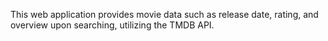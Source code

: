 This web application provides movie data such as release date, rating, and overview upon searching, utilizing the TMDB API.
